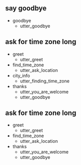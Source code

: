 ## say goodbye
* goodbye
  - utter_goodbye

## ask for time zone long
* greet
  - utter_greet
* find_time_zone
  - utter_ask_location
* city_info
  - utter_finding_time_zone
* thanks
  - utter_you_are_welcome
  - utter_goodbye

## ask for time zone long
* greet
  - utter_greet
* find_time_zone
  - utter_ask_location
* thanks
  - utter_you_are_welcome
  - utter_goodbye